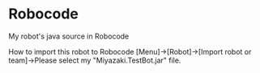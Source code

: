# Robocode
My robot's java source in Robocode 

 How to import this robot to Robocode
  [Menu]->[Robot]->[Import robot or team]->Please select my "Miyazaki.TestBot.jar" file.
